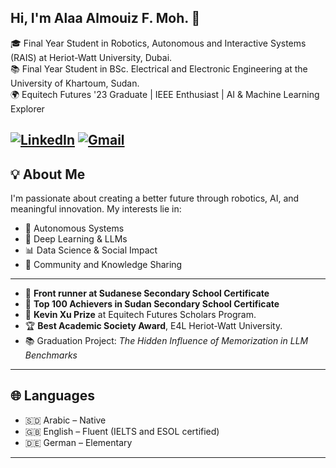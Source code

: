 ## Hi, I'm Alaa Almouiz F. Moh. 👋

🎓 Final Year Student in Robotics, Autonomous and Interactive Systems (RAIS) at Heriot-Watt University, Dubai.  
📚 Final Year Student in BSc. Electrical and Electronic Engineering at the University of Khartoum, Sudan.  
🌍 Equitech Futures '23 Graduate | IEEE Enthusiast | AI & Machine Learning Explorer

[![LinkedIn](https://img.shields.io/badge/LinkedIn-allaalmouiz-blue?logo=linkedin)](https://www.linkedin.com/in/allaalmouiz/)
[![Gmail](https://img.shields.io/badge/Email-allaalmouiz@hotmail.com-red?logo=gmail)](mailto:allaalmouiz@hotmail.com)
---

## 💡 About Me

I'm passionate about creating a better future through robotics, AI, and meaningful innovation. My interests lie in:
- 🤖 Autonomous Systems
- 🧠 Deep Learning & LLMs
- 📊 Data Science & Social Impact
- 🌱 Community and Knowledge Sharing

---

- 🥇 **Front runner at Sudanese Secondary School Certificate**
- 🥇 **Top 100 Achievers in Sudan Secondary School Certificate**
- 🧠 **Kevin Xu Prize** at Equitech Futures Scholars Program.
- 🏆 **Best Academic Society Award**, E4L Heriot-Watt University.
- 📚 Graduation Project: *The Hidden Influence of Memorization in LLM Benchmarks*
  
---

## 🌐 Languages
- 🇸🇩 Arabic – Native
- 🇬🇧 English – Fluent (IELTS and ESOL certified)
- 🇩🇪 German – Elementary

---


<!--
**allaalmouiz/allaalmouiz** is a ✨ _special_ ✨ repository because its `README.md` (this file) appears on your GitHub profile.

Here are some ideas to get you started:

- 🔭 I’m currently working on ...
- 🌱 I’m currently learning ...
- 👯 I’m looking to collaborate on ...
- 🤔 I’m looking for help with ...
- 💬 Ask me about ...
- 📫 How to reach me: ...
- 😄 Pronouns: ...
- ⚡ Fun fact: ...
-->
